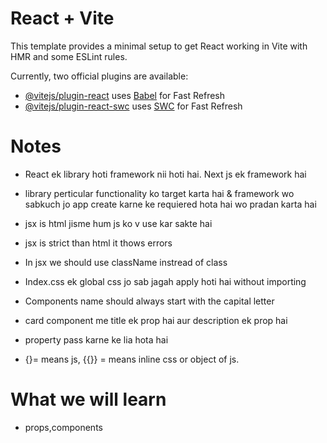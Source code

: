 # React + Vite

This template provides a minimal setup to get React working in Vite with HMR and some ESLint rules.

Currently, two official plugins are available:

- [@vitejs/plugin-react](https://github.com/vitejs/vite-plugin-react/blob/main/packages/plugin-react/README.md) uses [Babel](https://babeljs.io/) for Fast Refresh
- [@vitejs/plugin-react-swc](https://github.com/vitejs/vite-plugin-react-swc) uses [SWC](https://swc.rs/) for Fast Refresh

# Notes
- React ek library hoti framework nii hoti hai. Next js ek framework hai
- library perticular functionality ko target karta hai & framework wo sabkuch jo app create karne ke requiered hota hai wo pradan karta hai
- jsx is html jisme hum js ko v use kar sakte hai
- jsx is strict than html it thows errors
- In jsx we should use className instread of class
- Index.css ek global css jo sab jagah apply hoti hai without importing

- Components name should always start with the capital letter

- card component me title ek prop hai aur description ek prop hai
- property pass karne ke lia hota hai

- {}= means js, {{}} = means inline css or object of js.

# What we will learn
- props,components